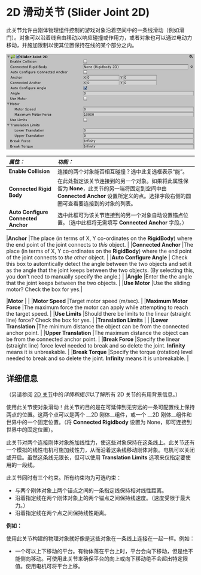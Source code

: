 2D 滑动关节 (Slider Joint 2D)
================


此关节允许由刚体物理组件控制的游戏对象沿着空间中的一条线滑动（例如滑门）。对象可以沿着线自由移动以响应碰撞或作用力，或者对象也可以通过电动力移动，并施加限制以使其位置保持在线的某个部分之内。


![](../uploads/Main/SliderJoint2DInspector.png) 


|**_属性：_** |**_功能：_** |
|:---|:---|
|__Enable Collision__ |连接的两个对象能否相互碰撞？选中此复选框表示“能”。|
|__Connected Rigid Body__ |在此处指定该关节连接到的另一个对象。如果将此属性保留为 __None__，此关节的另一端将固定到空间中由 __Connected Anchor__ 设置所定义的点。选择字段右侧的圆圈可查看要连接到的对象的列表。|
|__Auto Configure Connected Anchor__ | 选中此框可为该关节连接到的另一个对象自动设置锚点位置。（选中此框将无需填写 __Connected Anchor__ 字段。） |    

|__Anchor__ |The place (in terms of X, Y co-ordinates on the __RigidBody__) where the end point of the joint connects to *this* object. |
|__Connected Anchor__ |The place (in terms of X, Y co-ordinates on the __RigidBody__) where the end point of the joint connects to *the other* object. |
|__Auto Configure Angle__ | Check this box to automtically detect the angle between the two objects and set it as the angle that the joint keeps between the two objects. (By selecting this, you don't need to manually specify the angle.) |
|__Angle__ |Enter the the angle that the joint keeps between the two objects. |
|__Use Motor__ |Use the sliding motor? Check the box for yes.|

|__Motor__ |  |
|__Motor Speed__ |Target motor speed (m/sec). |
|__Maximum Motor Force__ |The maximum force the motor can apply while attempting to reach the target speed. |
|__Use Limits__ |Should there be limits to the linear (straight line) force? Check the box for yes. |
|__Translation Limits__ |  |
|__Lower Translation__ |The minimum distance the  object can be from the connected anchor point. |
|__Upper Translation__ |The maximum distance the  object can be from the connected anchor point. |
|__Break Force__ |Specify the linear (straight line) force level needed to break and so delete the joint. __Infinity__ means it is unbreakable. |
|__Break Torque__ |Specify the torque (rotation) level needed to break and so delete the joint. __Infinity__ means it is unbreakable. |

详细信息
-------
（另请参阅 [2D 关节](Joints2D.html)中的*详情和提示*以了解所有 2D 关节的有用背景信息。）

使用此关节使对象滑动！此关节的目的是在可延伸到无穷远的一条可配置线上保持两点的位置。这两个点可以是两个 __2D 刚体__组件，或一个 __2D 刚体__组件和世界中的一个固定位置。（将 __Connected Rigidbody__ 设置为 None，即可连接到世界中的固定位置）。


此关节对两个连接刚体对象施加线性力，使这些对象保持在这条线上。此关节还有一个模拟的线性电机可施加线性力，从而沿着这条线移动刚体对象。电机可以关闭或开启。虽然这条线无限长，但可以使用 __Translation Limits__ 选项来仅指定要使用的一段线。

此关节同时有三个约束。所有约束均为可选约束：

* 与两个刚体对象上两个锚点之间的一条指定线保持相对线性距离。
* 沿着指定线在两个刚体对象上的两个锚点之间保持线速度。（速度受限于最大力。）
* 沿着指定线在两个点之间保持线性距离。

**例如：**

使用此关节构建的物理对象就好像是这些对象在一条线上连接在一起一样。例如：

* 一个可以上下移动的平台。有物体落在平台上时，平台会向下移动，但是绝不能侧向移动。可使用此关节来确保平台的向上或向下移动绝不会超出特定限值。使用电机可将平台上移。


